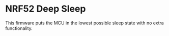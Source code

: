 # NRF52 Deep Sleep

This firmware puts the MCU in the lowest possible sleep state with no extra functionality.
